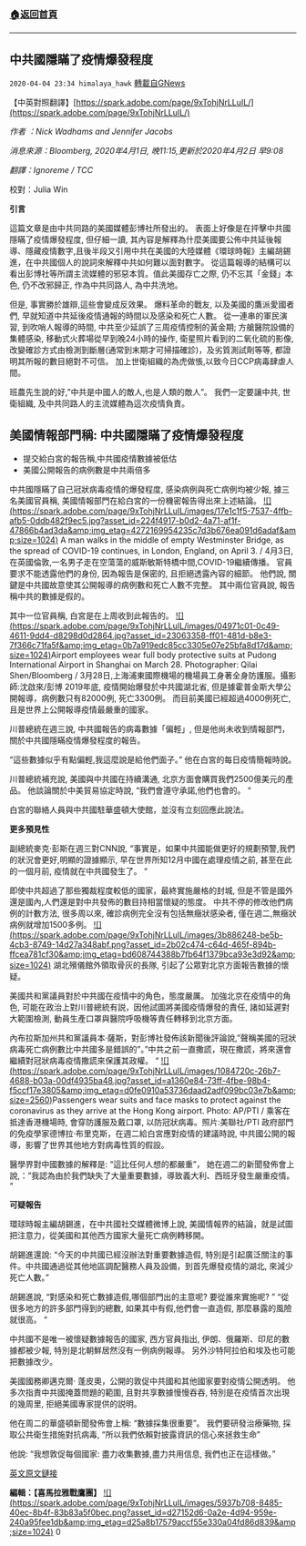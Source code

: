 ###  [:house:返回首頁](https://github.com/ourhimalayas/txt)
---

## 中共國隱瞞了疫情爆發程度
`2020-04-04 23:34 himalaya_hawk` [轉載自GNews](https://gnews.org/zh-hant/162244/)

【中英對照翻譯】[https://spark.adobe.com/page/9xTohjNrLLuIL/](https://spark.adobe.com/page/9xTohjNrLLuIL/)

*作者 ：Nick Wadhams and Jennifer Jacobs*

*消息來源：Bloomberg, 2020年4月1日, 晚11:15,更新於2020年4月2日 早9:08*

*翻譯：Ignoreme / TCC*

校對：Julia Win

**引言**

這篇文章是由中共同路的美國媒體彭博社所發出的。 表面上好像是在抨擊中共國隱瞞了疫情爆發程度, 但仔細一讀, 其內容是解釋為什麼美國要公佈中共延後報導、隱藏疫情數字,且後半段又引用中共在美國的大陸媒體《環球時報》主編胡錫進，在中共國個人的說詞來解釋中共如何難以面對數字。 從這篇報導的結構可以看出彭博社等所謂主流媒體的邪惡本質。值此美國存亡之際, 仍不忘其「金錢」本色, 仍不改邪歸正, 作為中共同路人, 為中共洗地。

但是, 事實勝於雄辯,這些會變成反效果。 爆料革命的戰友, 以及美國的鷹派愛國者們, 早就知道中共延後疫情通報的時間以及感染和死亡人數。 從一連串的軍民演習, 到吹哨人報導的時間, 中共至少延誤了三周疫情控制的黃金期; 方艙醫院設備的集體感染, 移動式火葬場從早到晚24小時的操作, 衛星照片看到的二氧化硫的影像, 改變確診方式由檢測到斷層(通常到末期才可掃描確診)，及劣質測試劑等等, 都證明其所報的數目絕對不可信。 加上世衛組織的為虎做悵,以致今日CCP病毒肆虐人間。

班農先生說的好,”中共是中國人的敵人,也是人類的敵人”。 我們一定要讓中共, 世衛組織, 及中共同路人的主流媒體為這次疫情負責。

## **美國情報部門稱: 中共國隱瞞了疫情爆發程度**

- 提交給白宮的報告稱,中共國疫情數據被低估
- 美國公開報告的病例數是中共兩倍多


中共國隱瞞了自己冠狀病毒疫情的爆發程度, 感染病例與死亡病例均被少報, 據三名美國官員稱, 美國情報部門在給白宮的一份機密報告得出來上述結論。
[!\[\](https://spark.adobe.com/page/9xTohjNrLLuIL/images/17e1c1f5-7537-4ffb-afb5-0ddb482f9ec5.jpg?asset_id=224f4917-b0d2-4a71-af1f-47866b4ad3da&amp;img_etag=4272169954235c7d3b676ea091d6adaf&amp;size=1024)](https://spark.adobe.com/page/9xTohjNrLLuIL/images/17e1c1f5-7537-4ffb-afb5-0ddb482f9ec5.jpg?asset_id=224f4917-b0d2-4a71-af1f-47866b4ad3da&amp;img_etag=4272169954235c7d3b676ea091d6adaf&amp;size=1024) 
 A man walks in the middle of empty Westminster Bridge, as the spread of COVID-19 continues, in London, England, on April 3. / 4月3日,在英國倫敦,一名男子走在空蕩蕩的威斯敏斯特橋中間,COVID-19繼續傳播。 
官員要求不能透露他們的身份, 因為報告是保密的, 且拒絕透露內容的細節。 他們說, 關鍵是中共國故意使其公開報導的病例數和死亡人數不完整。 其中兩位官員說, 報告稱中共的數據是假的。

其中一位官員稱, 白宮是在上周收到此報告的。
[!\[\](https://spark.adobe.com/page/9xTohjNrLLuIL/images/04971c01-0c49-4611-9dd4-d8298d0d2864.jpg?asset_id=23063358-ff01-481d-b8e3-7f366c71fa5f&amp;img_etag=0b7a919edc85cc3305e07e25bfa8d17d&amp;size=1024)](https://spark.adobe.com/page/9xTohjNrLLuIL/images/04971c01-0c49-4611-9dd4-d8298d0d2864.jpg?asset_id=23063358-ff01-481d-b8e3-7f366c71fa5f&amp;img_etag=0b7a919edc85cc3305e07e25bfa8d17d&amp;size=1024)Airport employees wear full body protective suits at Pudong International Airport in Shanghai on March 28. Photographer: Qilai Shen/Bloomberg / 3月28日,上海浦東國際機場的機場員工身著全身防護服。攝影師:沈啟來/彭博
2019年底, 疫情開始爆發於中共國湖北省, 但是據霍普金斯大學公開報導，病例數只有82000例, 死亡3300例。 而目前美國已經超過4000例死亡, 且是世界上公開報導疫情最嚴重的國家。

川普總統在週三說, 中共國報告的病毒數據「偏輕」, 但是他尚未收到情報部門，關於中共國隱瞞疫情爆發程度的報告。

“這些數據似乎有點偏輕,我這麼說是給他們面子。” 他在白宮的每日疫情簡報時說。

川普總統補充說, 美國與中共國在持續溝通, 北京方面會購買我們2500億美元的產品。 他談論關於中美貿易協定時說, “我們會遵守承諾,他們也會的。 “

白宮的聯絡人員與中共國駐華盛頓大使館，並沒有立刻回應此說法。

**更多預見性**

副總統麥克·彭斯在週三對CNN說, “事實是，如果中共國能做更好的規劃預警,我們的狀況會更好,明顯的證據顯示, 早在世界所知12月中國在處理疫情之前, 甚至在此的一個月前, 疫情就在中共國發生了。 “

即使中共超過了那些獨裁程度較低的國家，最終實施嚴格的封城, 但是不管是國外還是國內,人們還是對中共發佈的數目持相當懷疑的態度。 中共不停的修改他們病例的計數方法, 很多周以來, 確診病例完全沒有包括無癥狀感染者, 僅在週二,無癥狀病例就增加1500多例。
[!\[\](https://spark.adobe.com/page/9xTohjNrLLuIL/images/3b886248-be5b-4cb3-8749-14d27a348abf.png?asset_id=2b02c474-c64d-465f-894b-ffcea781cf30&amp;img_etag=bd608744388b7fb64f1379bca93e3d92&amp;size=1024)](https://spark.adobe.com/page/9xTohjNrLLuIL/images/3b886248-be5b-4cb3-8749-14d27a348abf.png?asset_id=2b02c474-c64d-465f-894b-ffcea781cf30&amp;img_etag=bd608744388b7fb64f1379bca93e3d92&amp;size=1024)
湖北殯儀館外領取骨灰的長隊, 引起了公眾對北京方面報告數據的懷疑。

美國共和黨議員對於中共國在疫情中的角色，態度嚴厲。 加強北京在疫情中的角色, 可能在政治上對川普總統有説，因他試圖將美國疫情爆發的責任, 諸如延遲對大範圍檢測, 動員生產口罩與醫院呼吸機等責任轉移到北京方面。

內布拉斯加州共和黨議員本·薩斯，對彭博社發佈該新聞後評論說,”聲稱美國的冠狀病毒死亡病例數比中共國多是錯誤的”。”中共之前一直撒謊，現在撒謊，將來還會繼續對冠狀病毒疫情撒謊來保護其政權。 “
[!\[\](https://spark.adobe.com/page/9xTohjNrLLuIL/images/1084720c-26b7-4688-b03a-00df4935ba48.jpg?asset_id=a1360e84-73ff-4fbe-98b4-f5ccf17e3805&amp;img_etag=d0fe0910a53736daad2adf099bc03e7b&amp;size=2560)](https://spark.adobe.com/page/9xTohjNrLLuIL/images/1084720c-26b7-4688-b03a-00df4935ba48.jpg?asset_id=a1360e84-73ff-4fbe-98b4-f5ccf17e3805&amp;img_etag=d0fe0910a53736daad2adf099bc03e7b&amp;size=1024)Passengers wear suits and face masks to protect against the coronavirus as they arrive at the Hong Kong airport. Photo: AP/PTI / 乘客在抵達香港機場時, 會穿防護服及戴口罩, 以防冠狀病毒。照片:美聯社/PTI
政府部門的免疫學家德博拉·布里克斯，在週二給白宮應對疫情的建議時說, 中共國公開的報導，影響了世界其他地方對病毒性質的假設。

醫學界對中國數據的解釋是: “這比任何人想的都嚴重”， 她在週二的新聞發佈會上說,：”我認為由於我們缺失了大量重要數據，導致義大利、西班牙發生嚴重疫情。 “

**可疑報告**

環球時報主編胡錫進，在中共國社交媒體微博上說, 美國情報界的結論，就是試圖把注意力，從美國和其他西方國家大量死亡病例轉移開。

胡錫進還說: “今天的中共國已經沒辦法對重要數據造假, 特別是引起廣泛關注的事件。中共國通過從其他地區調配醫務人員及設備，到首先爆發疫情的湖北, 來減少死亡人數。”

胡錫進說, “對感染和死亡數據造假,哪個部門出的主意呢? 要從誰來實施呢? ” “從很多地方的許多部門得到的總數, 如果其中有假,他們會一直造假, 那麼暴露的風險就很高。 “

中共國不是唯一被懷疑數據報告的國家, 西方官員指出, 伊朗、俄羅斯、印尼的數據都被少報, 特別是北朝鮮居然沒有一例病例報導。 另外沙特阿拉伯和埃及也可能把數據改少。

美國國務卿邁克爾· 蓬皮奧，公開的敦促中共國和其他國家要對疫情公開透明。 他多次指責中共國掩蓋問題的範圍, 且對共享數據慢慢吞吞, 特別是在疫情首次出現的幾周里, 拒絕美國專家提供的説明。

他在周二的華盛頓新聞發佈會上稱: “數據採集很重要”。 我們要研發治療藥物, 採取公共衛生措施對抗病毒, “所以我們依賴對披露資訊的信心來拯救生命”

他說: “我想敦促每個國家: 盡力收集數據,盡力共用信息, 我們也正在這樣做。”

[英文原文鏈接](https://www.bloomberg.com/news/articles/2020-04-01/china-concealed-extent-of-virus-outbreak-u-s-intelligence-says)

**編輯：【喜馬拉雅戰鷹團】**
[!\[\](https://spark.adobe.com/page/9xTohjNrLLuIL/images/5937b708-8485-40ec-8b4f-83b83a5f0bec.png?asset_id=d27152d6-0a2e-4d94-959e-240a95fee1db&amp;img_etag=d25a8b17579accf55e330a04fd86d839&amp;size=1024)](https://spark.adobe.com/page/9xTohjNrLLuIL/images/5937b708-8485-40ec-8b4f-83b83a5f0bec.png?asset_id=d27152d6-0a2e-4d94-959e-240a95fee1db&amp;img_etag=d25a8b17579accf55e330a04fd86d839&amp;size=1024)
0
